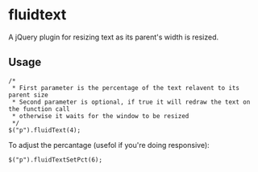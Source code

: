 fluidtext
=========

A jQuery plugin for resizing text as its parent's width is resized.

Usage
-----

    /*
     * First parameter is the percentage of the text relavent to its parent size
     * Second parameter is optional, if true it will redraw the text on the function call
     * otherwise it waits for the window to be resized
     */
    $("p").fluidText(4);

To adjust the percantage (usefol if you're doing responsive):


    $("p").fluidTextSetPct(6);
